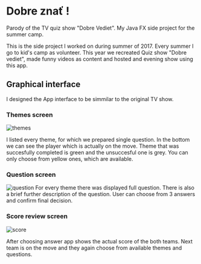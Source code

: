 # Dobre znať !

Parody of the TV quiz show "Dobre Vediet". My Java FX side project for the summer camp. 

This is the side project I worked on during summer of 2017. Every summer I go to kid's camp as volunteer. This year we recreated Quiz show "Dobre vediet", made funny videos as content and hosted and evening show using this app. 

## Graphical interface
I designed the App interface to be simmilar to the original TV show. 

### Themes screen 

![themes](dobre-vediet-quiz-show/src/img/otazky.jpg)

I listed every theme, for which we prepared single question. In the bottom we can see the player which is actually on the move. Theme that was succesfully completed is green and the unsuccesful one is grey. You can only choose from yellow ones, which are available.

### Question screen

![question](dobre-vediet-quiz-show/src/img/otazka.jpg)
For every theme there was displayed full question. There is also a brief further description of the question. User can choose from 3 answers and confirm final decision.

### Score review screen

![score](dobre-vediet-quiz-show/src/img/skore.jpg)

After choosing answer app shows the actual score of the both teams. Next team is on the move and they again choose from available themes and questions.